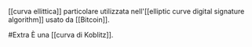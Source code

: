 [[curva ellittica]] particolare utilizzata nell'[[elliptic curve digital signature algorithm]] usato da [[Bitcoin]].

#Extra È una [[curva di Koblitz]].
